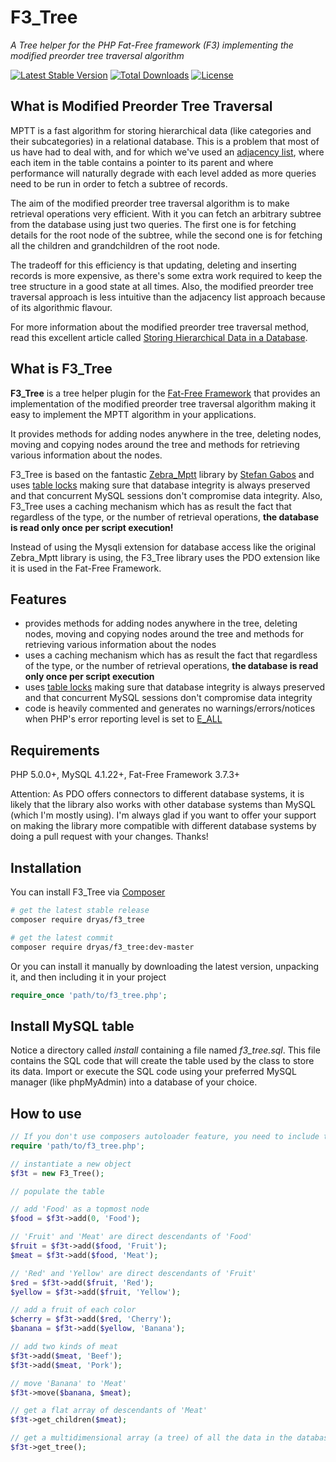 # F3_Tree

*A Tree helper for the PHP Fat-Free framework (F3) implementing the modified preorder tree traversal algorithm*

[![Latest Stable Version](https://poser.pugx.org/dryas/f3-tree/v/stable)](https://packagist.org/packages/dryas/f3-tree) [![Total Downloads](https://poser.pugx.org/dryas/f3-tree/downloads)](https://packagist.org/packages/dryas/f3-tree) [![License](https://poser.pugx.org/dryas/f3-tree/license)](https://packagist.org/packages/dryas/f3-tree)

## What is Modified Preorder Tree Traversal

MPTT is a fast algorithm for storing hierarchical data (like categories and their subcategories) in a relational database. This is a problem that most of us have had to deal with, and for which we've used an [adjacency list](http://mikehillyer.com/articles/managing-hierarchical-data-in-mysql/), where each item in the table contains a pointer to its parent and where performance will naturally degrade with each level added as more queries need to be run in order to fetch a subtree of records.

The aim of the modified preorder tree traversal algorithm is to make retrieval operations very efficient. With it you can fetch an arbitrary subtree from the database using just two queries. The first one is for fetching details for the root node of the subtree, while the second one is for fetching all the children and grandchildren of the root node.

The tradeoff for this efficiency is that updating, deleting and inserting records is more expensive, as there's some extra work required to keep the tree structure in a good state at all times. Also, the modified preorder tree traversal approach is less intuitive than the adjacency list approach because of its algorithmic flavour.

For more information about the modified preorder tree traversal method, read this excellent article called [Storing Hierarchical Data in a Database](http://blogs.sitepoint.com/hierarchical-data-database-2/).

## What is F3_Tree

**F3\_Tree** is a tree helper plugin for the [Fat-Free Framework](http://github.com/bcosca/fatfree) that provides an implementation of the modified preorder tree traversal algorithm making it easy to implement the MPTT algorithm in your applications.

It provides methods for adding nodes anywhere in the tree, deleting nodes, moving and copying nodes around the tree and methods for retrieving various information about the nodes.

F3\_Tree is based on the fantastic [Zebra_Mptt](https://github.com/stefangabos/Zebra_Mptt) library by [Stefan Gabos](https://github.com/stefangabos) and uses [table locks](http://dev.mysql.com/doc/refman/5.0/en/lock-tables.html) making sure that database integrity is always preserved and that concurrent MySQL sessions don't compromise data integrity. Also, F3_Tree uses a caching mechanism which has as result the fact that regardless of the type, or the number of retrieval operations, **the database is read only once per script execution!**

Instead of using the Mysqli extension for database access like the original Zebra_Mptt library is using, the F3_Tree library uses the PDO extension like it is used in the Fat-Free Framework.

## Features

- provides methods for adding nodes anywhere in the tree, deleting nodes, moving and copying nodes around the tree and methods for retrieving various information about the nodes
- uses a caching mechanism which has as result the fact that regardless of the type, or the number of retrieval operations, **the database is read only once per script execution**
- uses [table locks](http://dev.mysql.com/doc/refman/5.0/en/lock-tables.html) making sure that database integrity is always preserved and that concurrent MySQL sessions don't compromise data integrity
- code is heavily commented and generates no warnings/errors/notices when PHP's error reporting level is set to [E_ALL](https://web.archive.org/web/20160226192832/http://www.php.net/manual/en/function.error-reporting.php)

## Requirements

PHP 5.0.0+, MySQL 4.1.22+, Fat-Free Framework 3.7.3+

Attention: As PDO offers connectors to different database systems, it is likely that the library also works with other database systems than MySQL (which I'm mostly using). I'm always glad if you want to offer your support on making the library more compatible with different database systems by doing a pull request with your changes. Thanks!

## Installation

You can install F3_Tree via [Composer](https://packagist.org/packages/dryas/f3_tree)

```bash
# get the latest stable release
composer require dryas/f3_tree

# get the latest commit
composer require dryas/f3_tree:dev-master
```

Or you can install it manually by downloading the latest version, unpacking it, and then including it in your project

```php
require_once 'path/to/f3_tree.php';
```

## Install MySQL table

Notice a directory called *install* containing a file named *f3_tree.sql*. This file contains the SQL code that will create the table used by the class to store its data. Import or execute the SQL code using your preferred MySQL manager (like phpMyAdmin) into a database of your choice.

## How to use

```php
// If you don't use composers autoloader feature, you need to include the F3_Tree class
require 'path/to/f3_tree.php';

// instantiate a new object
$f3t = new F3_Tree();

// populate the table

// add 'Food' as a topmost node
$food = $f3t->add(0, 'Food');

// 'Fruit' and 'Meat' are direct descendants of 'Food'
$fruit = $f3t->add($food, 'Fruit');
$meat = $f3t->add($food, 'Meat');

// 'Red' and 'Yellow' are direct descendants of 'Fruit'
$red = $f3t->add($fruit, 'Red');
$yellow = $f3t->add($fruit, 'Yellow');

// add a fruit of each color
$cherry = $f3t->add($red, 'Cherry');
$banana = $f3t->add($yellow, 'Banana');

// add two kinds of meat
$f3t->add($meat, 'Beef');
$f3t->add($meat, 'Pork');

// move 'Banana' to 'Meat'
$f3t->move($banana, $meat);

// get a flat array of descendants of 'Meat'
$f3t->get_children($meat);

// get a multidimensional array (a tree) of all the data in the database
$f3t->get_tree();
```
